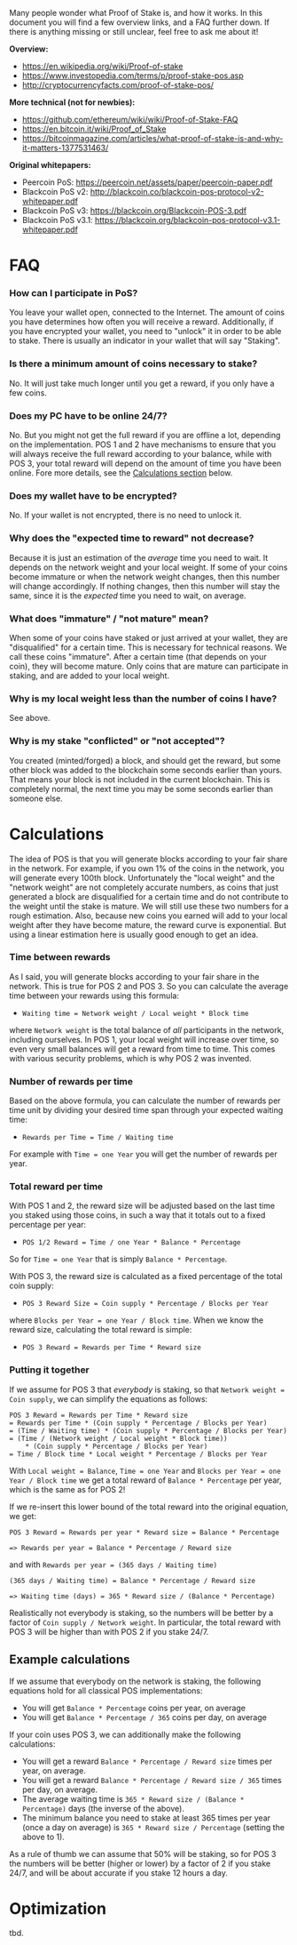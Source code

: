 Many people wonder what Proof of Stake is, and how it works. In this document you will find a few overview links, and a FAQ further down. If there is anything missing or still unclear, feel free to ask me about it!

**Overview:** 

* https://en.wikipedia.org/wiki/Proof-of-stake
* https://www.investopedia.com/terms/p/proof-stake-pos.asp
* http://cryptocurrencyfacts.com/proof-of-stake-pos/

**More technical (not for newbies):**

* https://github.com/ethereum/wiki/wiki/Proof-of-Stake-FAQ
* https://en.bitcoin.it/wiki/Proof_of_Stake
* https://bitcoinmagazine.com/articles/what-proof-of-stake-is-and-why-it-matters-1377531463/

**Original whitepapers:**

* Peercoin PoS: https://peercoin.net/assets/paper/peercoin-paper.pdf
* Blackcoin PoS v2: http://blackcoin.co/blackcoin-pos-protocol-v2-whitepaper.pdf
* Blackcoin PoS v3: https://blackcoin.org/Blackcoin-POS-3.pdf
* Blackcoin PoS v3.1: https://blackcoin.org/blackcoin-pos-protocol-v3.1-whitepaper.pdf


# FAQ

### How can I participate in PoS?

You leave your wallet open, connected to the Internet. The amount of coins you have determines how often you will receive a reward. Additionally, if you have encrypted your wallet, you need to "unlock" it in order to be able to stake. There is usually an indicator in your wallet that will say "Staking".

### Is there a minimum amount of coins necessary to stake?

No. It will just take much longer until you get a reward, if you only have a few coins.

### Does my PC have to be online 24/7?

No. But you might not get the full reward if you are offline a lot, depending on the implementation. POS 1 and 2 have mechanisms to ensure that you will always receive the full reward according to your balance, while with POS 3, your total reward will depend on the amount of time you have been online. Fore more details, see the [Calculations section](#calculations) below.

### Does my wallet have to be encrypted?

No. If your wallet is not encrypted, there is no need to unlock it.

### Why does the "expected time to reward" not decrease?

Because it is just an estimation of the _average_ time you need to wait. It depends on the network weight and your local weight. If some of your coins become immature or when the network weight changes, then this number will change accordingly. If nothing changes, then this number will stay the same, since it is the _expected_ time you need to wait, on average.

### What does "immature" / "not mature" mean?

When some of your coins have staked or just arrived at your wallet, they are "disqualified" for a certain time. This is necessary for technical reasons. We call these coins "immature". After a certain time (that depends on your coin), they will become mature. Only coins that are mature can participate in staking, and are added to your local weight.

### Why is my local weight less than the number of coins I have?

See above.

### Why is my stake "conflicted" or "not accepted"?

You created (minted/forged) a block, and should get the reward, but some other block was added to the blockchain some seconds earlier than yours. That means your block is not included in the current blockchain. This is completely normal, the next time you may be some seconds earlier than someone else.

# Calculations

The idea of POS is that you will generate blocks according to your fair share in the network. For example, if you own 1% of the coins in the network, you will generate every 100th block. Unfortunately the "local weight" and the "network weight" are not completely accurate numbers, as coins that just generated a block are disqualified for a certain time and do not contribute to the weight until the stake is mature. We will still use these two numbers for a rough estimation. Also, because new coins you earned will add to your local weight after they have become mature, the reward curve is exponential. But using a linear estimation here is usually good enough to get an idea.

### Time between rewards

As I said, you will generate blocks according to your fair share in the network. This is true for POS 2 and POS 3. So you can calculate the average time between your rewards using this formula:

* `Waiting time = Network weight / Local weight * Block time`

where `Network weight` is the total balance of _all_ participants in the network, including ourselves. In POS 1, your local weight will increase over time, so even very small balances will get a reward from time to time. This comes with various security problems, which is why POS 2 was invented.

### Number of rewards per time

Based on the above formula, you can calculate the number of rewards per time unit by dividing your desired time span through your expected waiting time:

* `Rewards per Time = Time / Waiting time`

For example with `Time = one Year` you will get the number of rewards per year.

### Total reward per time

With POS 1 and 2, the reward size will be adjusted based on the last time you staked using those coins, in such a way that it totals out to a fixed percentage per year:

* `POS 1/2 Reward = Time / one Year * Balance * Percentage`

So for `Time = one Year` that is simply `Balance * Percentage`.

With POS 3, the reward size is calculated as a fixed percentage of the total coin supply:

* `POS 3 Reward Size = Coin supply * Percentage / Blocks per Year`

where `Blocks per Year = one Year / Block time`. When we know the reward size, calculating the total reward is simple:

* `POS 3 Reward = Rewards per Time * Reward size`

### Putting it together

If we assume for POS 3 that _everybody_ is staking, so that `Network weight = Coin supply`, we can simplify the equations as follows:

```
POS 3 Reward = Rewards per Time * Reward size
= Rewards per Time * (Coin supply * Percentage / Blocks per Year)
= (Time / Waiting time) * (Coin supply * Percentage / Blocks per Year)
= (Time / (Network weight / Local weight * Block time))
    * (Coin supply * Percentage / Blocks per Year)
= Time / Block time * Local weight * Percentage / Blocks per Year
```

With `Local weight = Balance`, `Time = one Year` and `Blocks per Year = one Year / Block time` we get a total reward of `Balance * Percentage` per year, which is the same as for POS 2!

If we re-insert this lower bound of the total reward into the original equation, we get:

```
POS 3 Reward = Rewards per year * Reward size = Balance * Percentage

=> Rewards per year = Balance * Percentage / Reward size
```

and with `Rewards per year = (365 days / Waiting time)`

```
(365 days / Waiting time) = Balance * Percentage / Reward size

=> Waiting time (days) = 365 * Reward size / (Balance * Percentage)
```

Realistically not everybody is staking, so the numbers will be better by a factor of `Coin supply / Network weight`. In particular, the total reward with POS 3 will be higher than with POS 2 if you stake 24/7.

## Example calculations

If we assume that everybody on the network is staking, the following equations hold for all classical POS implementations:

* You will get `Balance * Percentage` coins per year, on average
* You will get `Balance * Percentage / 365` coins per day, on average

If your coin uses POS 3, we can additionally make the following calculations:

* You will get a reward `Balance * Percentage / Reward size` times per year, on average.
* You will get a reward `Balance * Percentage / Reward size / 365` times per day, on average.
* The average waiting time is `365 * Reward size / (Balance * Percentage)` days (the inverse of the above).
* The minimum balance you need to stake at least 365 times per year (once a day on average) is `365 * Reward size / Percentage` (setting the above to 1).

As a rule of thumb we can assume that 50% will be staking, so for POS 3 the numbers will be better (higher or lower) by a factor of 2 if you stake 24/7, and will be about accurate if you stake 12 hours a day.

# Optimization

tbd.